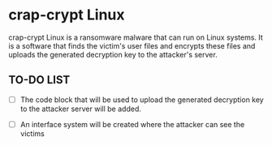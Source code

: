 # crap-crypt Linux

crap-crypt Linux is a ransomware malware that can run on Linux systems. It is a software that finds the victim's user files and encrypts these files and uploads the generated decryption key to the attacker's server.


## TO-DO LIST

- [ ] The code block that will be used to upload the generated decryption key to the attacker server will be added.
- [ ] An interface system will be created where the attacker can see the victims

